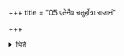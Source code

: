 +++
title = "05 एतेनैव चतुर्होत्रा राजानं"

+++

<details><summary>थिते</summary>

एतेनैव चतुर्होत्रा राजानं सङ्ग्रामे संयत्ते याजयेत् ५
</details>
